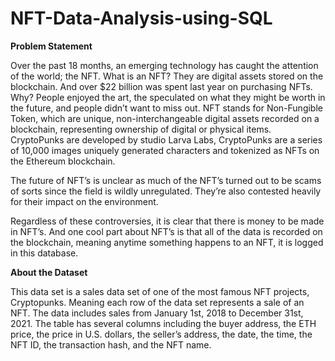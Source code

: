 # NFT-Data-Analysis-using-SQL

**Problem Statement**

Over the past 18 months, an emerging technology has caught the attention of the world; the NFT. What is an NFT? They are digital assets stored on the blockchain. And over $22 billion was spent last year on purchasing NFTs. Why? People enjoyed the art, the speculated on what they might be worth in the future, and people didn’t want to miss out. NFT stands for Non-Fungible Token, which are unique, non-interchangeable digital assets recorded on a blockchain, representing ownership of digital or physical items. CryptoPunks are developed by studio Larva Labs, CryptoPunks are a series of 10,000 images uniquely generated characters and tokenized as NFTs on the Ethereum blockchain.

The future of NFT’s is unclear as much of the NFT’s turned out to be scams of sorts since the field is wildly unregulated. They’re also contested heavily for their impact on the environment.

Regardless of these controversies, it is clear that there is money to be made in NFT’s. And one cool part about NFT’s is that all of the data is recorded on the blockchain, meaning anytime something happens to an NFT, it is logged in this database.

**About the Dataset**

This data set is a sales data set of one of the most famous NFT projects, Cryptopunks. Meaning each row of the data set represents a sale of an NFT. The data includes sales from January 1st, 2018 to December 31st, 2021. The table has several columns including the buyer address, the ETH price, the price in U.S. dollars, the seller’s address, the date, the time, the NFT ID, the transaction hash, and the NFT name.
